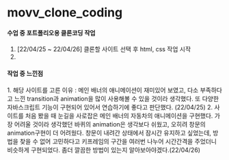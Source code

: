 # movv_clone_coding
<h4>수업 중 포트폴리오용 클론코딩 작업</h4>
<ol>
  <li>[22/04/25 ~ 22/04/26] 클론할 사이트 선택 후 html, css 작업 시작</li>
  <li></li>
</ol>

<h4>작업 중 느낀점</h4>
1. 해당 사이트를 고른 이유 : 메인 배너의 애니메이션이 재미있어 보였고, 다소 부족하다고 느낀 transition과 animation을 많이 사용해볼 수 있을 것이라 생각했다. 또 다양한 자바스크립트 기능이 구현되어 있어서 연습하기에 좋다고 판단했다. (22/04/25)
2. 사이트를 처음 봤을 때 눈길을 사로잡은 메인 배너의 자동차의 애니메이션을 구현했다. 가장 어려울 것이라 생각했던 바퀴의 animation은 생각보다 쉬웠고, 오히려 창문의 animation구현이 더 어려웠다. 창문이 내려간 상태에서 잠시간 유지하고 싶었는데, 방법을 찾을 수 없어 고민하다고 키프레임의 구간을 여러번 나누어 시간간격을 주었더니 비슷하게 구현되었다. 좀더 깔끔한 방법이 있는지 알아보아야겠다.(22/04/26)
